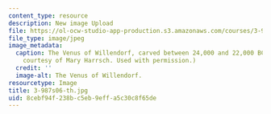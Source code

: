 ```yaml
---
content_type: resource
description: New image Upload
file: https://ol-ocw-studio-app-production.s3.amazonaws.com/courses/3-987-human-origins-and-evolution-spring-2006/8cebf94f238bc5eb9effa5c30c8f65de_3-987s06-th.jpg
file_type: image/jpeg
image_metadata:
  caption: The Venus of Willendorf, carved between 24,000 and 22,000 BC. (Photograph
    courtesy of Mary Harrsch. Used with permission.)
  credit: ''
  image-alt: The Venus of Willendorf.
resourcetype: Image
title: 3-987s06-th.jpg
uid: 8cebf94f-238b-c5eb-9eff-a5c30c8f65de
---
```

